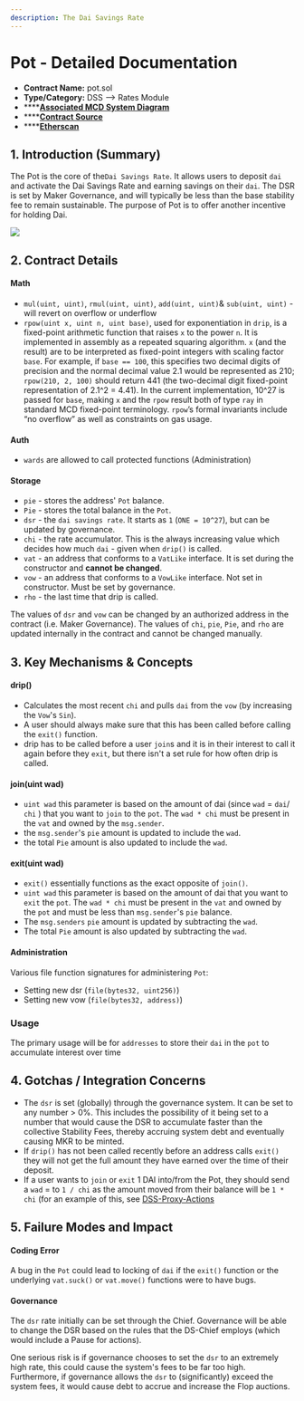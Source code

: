 ```yaml
---
description: The Dai Savings Rate
---
```


# Pot - Detailed Documentation

* **Contract Name:** pot.sol
* **Type/Category:** DSS —&gt; Rates Module
* \*\*\*\*[**Associated MCD System Diagram**](https://github.com/makerdao/dss/wiki)
* \*\*\*\*[**Contract Source**](https://github.com/makerdao/dss/blob/master/src/pot.sol)
* \*\*\*\*[**Etherscan**](https://etherscan.io/address/0x197e90f9fad81970ba7976f33cbd77088e5d7cf7)

## 1. Introduction \(Summary\)

The Pot is the core of the`Dai Savings Rate`. It allows users to deposit `dai` and activate the Dai Savings Rate and earning savings on their `dai`. The DSR is set by Maker Governance, and will typically be less than the base stability fee to remain sustainable. The purpose of Pot is to offer another incentive for holding Dai.

![](../../.gitbook/assets/screen-shot-2019-11-17-at-2.19.45-pm.png)

## 2. Contract Details

#### Math

* `mul(uint, uint)`, `rmul(uint, uint)`, `add(uint, uint)`& `sub(uint, uint)` - will revert on overflow or underflow
* `rpow(uint x, uint n, uint base)`, used for exponentiation in `drip`, is a fixed-point arithmetic function that raises `x` to the power `n`. It is implemented in assembly as a repeated squaring algorithm. `x` \(and the result\) are to be interpreted as fixed-point integers with scaling factor `base`. For example, if `base == 100`, this specifies two decimal digits of precision and the normal decimal value 2.1 would be represented as 210; `rpow(210, 2, 100)` should return 441 \(the two-decimal digit fixed-point representation of 2.1^2 = 4.41\). In the current implementation, 10^27 is passed for `base`, making `x` and the `rpow` result both of type `ray` in standard MCD fixed-point terminology. `rpow`’s formal invariants include “no overflow” as well as constraints on gas usage.

#### Auth

* `wards` are allowed to call protected functions \(Administration\)

#### Storage

* `pie` - stores the address' `Pot` balance.
* `Pie` - stores the total balance in the `Pot`.
* `dsr` - the `dai savings rate`. It starts as `1` \(`ONE = 10^27`\), but can be updated by governance.
* `chi` - the rate accumulator. This is the always increasing value which decides how much `dai` - given when `drip()` is called.
* `vat` - an address that conforms to a `VatLike` interface. It is set during the constructor and **cannot be changed**.
* `vow` - an address that conforms to a `VowLike` interface. Not set in constructor. Must be set by governance.
* `rho` - the last time that drip is called.

The values of `dsr` and `vow` can be changed by an authorized address in the contract \(i.e. Maker Governance\). The values of `chi`, `pie`, `Pie`, and `rho` are updated internally in the contract and cannot be changed manually.

## 3. Key Mechanisms & Concepts

#### drip\(\)

* Calculates the most recent `chi` and pulls `dai` from the `vow` \(by increasing the `Vow`'s `Sin`\).
* A user should always make sure that this has been called before calling the `exit()` function.
* drip has to be called before a user `join`s and it is in their interest to call it again before they `exit`, but there isn't a set rule for how often drip is called.

#### join\(uint wad\)

* `uint wad` this parameter is based on the amount of dai \(since `wad` = `dai`/ `chi` \) that you want to `join` to the `pot`. The `wad * chi` must be present in the `vat` and owned by the `msg.sender`.
* the `msg.sender`'s `pie` amount is updated to include the `wad`.
* the total `Pie` amount is also updated to include the `wad`.

#### exit\(uint wad\)

* `exit()` essentially functions as the exact opposite of `join()`.
* `uint wad` this parameter is based on the amount of dai that you want to `exit` the `pot`. The `wad * chi` must be present in the `vat` and owned by the `pot` and must be less than `msg.sender`'s `pie` balance.
* The `msg.senders` `pie` amount is updated by subtracting the `wad`.
* The total `Pie` amount is also updated by subtracting the `wad`.

#### Administration

Various file function signatures for administering `Pot`:

* Setting new dsr \(`file(bytes32, uint256)`\)
* Setting new vow \(`file(bytes32, address)`\)

### Usage

The primary usage will be for `addresses` to store their `dai` in the `pot` to accumulate interest over time

## 4. Gotchas / Integration Concerns

* The `dsr` is set \(globally\) through the governance system. It can be set to any number &gt; 0%. This includes the possibility of it being set to a number that would cause the DSR to accumulate faster than the collective Stability Fees, thereby accruing system debt and eventually causing MKR to be minted.
* If `drip()` has not been called recently before an address calls `exit()` they will not get the full amount they have earned over the time of their deposit.
* If a user wants to `join` or `exit` 1 DAI into/from the Pot, they should send a `wad` = to `1 / chi` as the amount moved from their balance will be `1 * chi` \(for an example of this, see [DSS-Proxy-Actions](https://github.com/makerdao/dss-proxy-actions/blob/master/src/DssProxyActions.sol#L547)

## 5. Failure Modes and Impact

#### Coding Error

A bug in the `Pot` could lead to locking of `dai` if the `exit()` function or the underlying `vat.suck()` or `vat.move()` functions were to have bugs.

#### Governance

The `dsr` rate initially can be set through the Chief. Governance will be able to change the DSR based on the rules that the DS-Chief employs \(which would include a Pause for actions\).

One serious risk is if governance chooses to set the `dsr` to an extremely high rate, this could cause the system's fees to be far too high. Furthermore, if governance allows the `dsr` to \(significantly\) exceed the system fees, it would cause debt to accrue and increase the Flop auctions.

